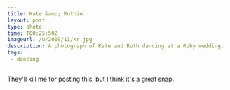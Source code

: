 ```yaml
---
title: Kate &amp; Ruthie
layout: post
type: photo
time: T00:25:50Z
imageurl: /u/2009/11/kr.jpg
description: A photograph of Kate and Ruth dancing at a Ruby wedding.
tags:
 - dancing
---
```

They'll kill me for posting this, but I think it's a great snap.